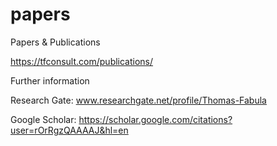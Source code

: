 # papers
Papers &amp; Publications

https://tfconsult.com/publications/

Further information

Research Gate: 
www.researchgate.net/profile/Thomas-Fabula

Google Scholar: 
https://scholar.google.com/citations?user=rOrRgzQAAAAJ&hl=en
